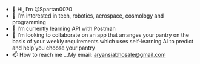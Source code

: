 - 👋 Hi, I’m @Spartan0070
- 👀 I’m interested in tech, robotics, aerospace, cosmology and programming
- 🌱 I’m currently learning API with Postman
- 💞️ I’m looking to collaborate on an app that arranges your pantry on the basis of your weekly requirements which uses self-learning AI to predict and help you choose your pantry
- 📫 How to reach me ...My email: aryansiabhosale@gmail.com 

<!---
Spartan0070/Spartan0070 is a ✨ special ✨ repository because its `README.md` (this file) appears on your GitHub profile.
You can click the Preview link to take a look at your changes.
--->
